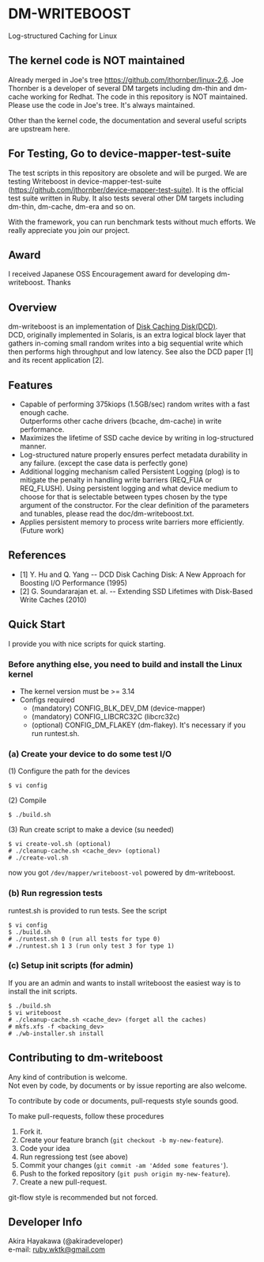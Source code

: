 # DM-WRITEBOOST
Log-structured Caching for Linux

## The kernel code is NOT maintained
Already merged in Joe's tree https://github.com/jthornber/linux-2.6.
Joe Thornber is a developer of several DM targets including dm-thin and dm-cache
working for Redhat.
The code in this repository is NOT maintained.
Please use the code in Joe's tree. It's always maintained.

Other than the kernel code, the documentation and several useful scripts
are upstream here.

## For Testing, Go to device-mapper-test-suite
The test scripts in this repository are obsolete and will be purged.
We are testing Writeboost in
device-mapper-test-suite (https://github.com/jthornber/device-mapper-test-suite).
It is the official test suite written in Ruby. It also tests several other DM targets
including dm-thin, dm-cache, dm-era and so on.

With the framework, you can run benchmark tests without much efforts.
We really appreciate you join our project.

## Award
I received Japanese OSS Encouragement award for developing dm-writeboost. Thanks

## Overview
dm-writeboost is an implementation of [Disk Caching Disk(DCD)](http://www.ele.uri.edu/research/hpcl/DCD/DCD.html).  
DCD, originally implemented in Solaris, is an extra logical block layer that gathers in-coming small random writes 
into a big sequential write which then performs high throughput and low latency.
See also the DCD paper [1] and its recent application [2].

## Features
* Capable of performing 375kiops (1.5GB/sec) random writes with a fast enough cache.  
  Outperforms other cache drivers (bcache, dm-cache) in write performance.
* Maximizes the lifetime of SSD cache device by writing in log-structured manner.
* Log-structured nature properly ensures perfect metadata durability in any failure.
  (except the case data is perfectly gone)
* Additional logging mechanism called
  Persistent Logging (plog) is to mitigate the penalty in handling
  write barriers (REQ\_FUA or REQ\_FLUSH).
  Using persistent logging and what device medium to choose for that is selectable
  between types chosen by the type argument of the constructor.
  For the clear definition of the parameters and tunables,
  please read the doc/dm-writeboost.txt.
* Applies persistent memory to process write barriers more efficiently. (Future work)

## References
* [1] Y. Hu and Q. Yang -- DCD Disk Caching Disk: A New Approach for Boosting I/O Performance (1995)
* [2] G. Soundararajan et. al. -- Extending SSD Lifetimes with Disk-Based Write Caches (2010)

## Quick Start
I provide you with nice scripts for quick starting.  

### Before anything else, you need to build and install the Linux kernel
* The kernel version must be >= 3.14
* Configs required
  * (mandatory) CONFIG\_BLK\_DEV\_DM (device-mapper)
  * (mandatory) CONFIG\_LIBCRC32C (libcrc32c)
  * (optional)  CONFIG\_DM\_FLAKEY (dm-flakey). It's necessary if you run runtest.sh.

### (a) Create your device to do some test I/O
(1) Configure the path for the devices

	$ vi config

(2) Compile

	$ ./build.sh

(3) Run create script to make a device (su needed)

	$ vi create-vol.sh (optional)
	# ./cleanup-cache.sh <cache_dev> (optional)
	# ./create-vol.sh

now you got `/dev/mapper/writeboost-vol` powered by dm-writeboost.  

### (b) Run regression tests
runtest.sh is provided to run tests. See the script

```
$ vi config
$ ./build.sh
# ./runtest.sh 0 (run all tests for type 0)
# ./runtest.sh 1 3 (run only test 3 for type 1)
```

### (c) Setup init scripts (for admin)
If you are an admin and wants to install writeboost
the easiest way is to install the init scripts.

```
$ ./build.sh
$ vi writeboost
# ./cleanup-cache.sh <cache_dev> (forget all the caches)
# mkfs.xfs -f <backing_dev>
# ./wb-installer.sh install
```

## Contributing to dm-writeboost
Any kind of contribution is welcome.  
Not even by code, by documents or by issue reporting are also welcome.

To contribute by code or documents,
pull-requests style sounds good.

To make pull-requests, follow these procedures

1. Fork it.   
2. Create your feature branch (`git checkout -b my-new-feature`).  
3. Code your idea
4. Run regressiong test (see above)
5. Commit your changes (`git commit -am 'Added some features'`).  
6. Push to the forked repository (`git push origin my-new-feature`).  
7. Create a new pull-request.

git-flow style is recommended but not forced.

## Developer Info
Akira Hayakawa (@akiradeveloper)  
e-mail: ruby.wktk@gmail.com

